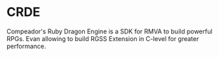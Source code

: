 # CRDE

Compeador's Ruby Dragon Engine is a SDK for RMVA to build powerful RPGs. Evan allowing to build RGSS Extension in C-level for greater performance.